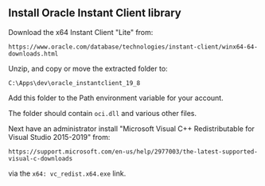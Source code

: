 ## Install Oracle Instant Client library
Download the x64 Instant Client "Lite" from:
```
https://www.oracle.com/database/technologies/instant-client/winx64-64-downloads.html
```

Unzip, and copy or move the extracted folder to:

```
C:\Apps\dev\oracle_instantclient_19_8
```

Add this folder to the Path environment variable for your account.

The folder should contain `oci.dll` and various other files.

Next have an administrator install "Microsoft Visual C++ Redistributable for Visual Studio 2015-2019" from:
```
https://support.microsoft.com/en-us/help/2977003/the-latest-supported-visual-c-downloads
```
via the `x64: vc_redist.x64.exe` link.



